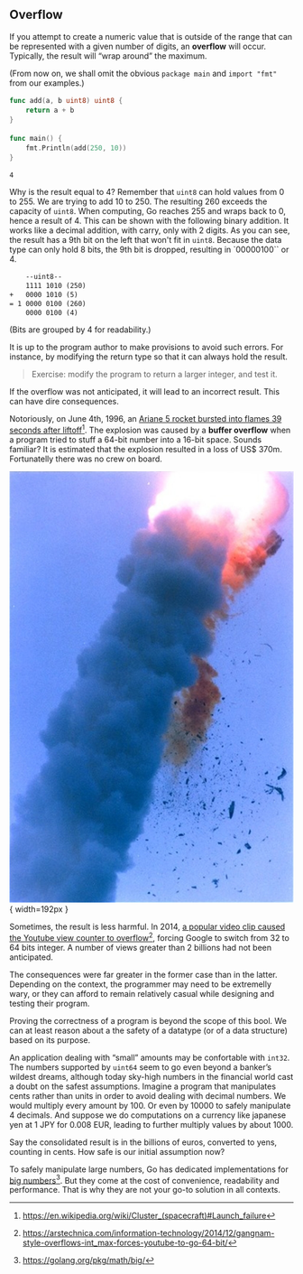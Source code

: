 ## Overflow

If you attempt to create a numeric value that is outside of the range that can be represented with a given number of digits, an **overflow** will occur. Typically, the result will “wrap around” the maximum.

(From now on, we shall omit the obvious `package main` and `import "fmt"` from our examples.)

```go
func add(a, b uint8) uint8 {
	return a + b
}

func main() {
	fmt.Println(add(250, 10))
}
```

```
4
```

Why is the result equal to $4$? Remember that `uint8` can hold values from $0$ to $255$. We are trying to add $10$ to $250$. The resulting $260$ exceeds the capacity of `uint8`. When computing, Go reaches $255$ and wraps back to $0$, hence a result of $4$. This can be shown with the following binary addition. It works like a decimal addition, with carry, only with 2 digits. As you can see, the result has a 9th bit on the left that won't fit in `uint8`. Because the data type can only hold 8 bits, the 9th bit is dropped, resulting in `00000100`` or $4$.

```
    --uint8--
    1111 1010 (250)
+   0000 1010 (5)
= 1 0000 0100 (260)
    0000 0100 (4)
```

(Bits are grouped by 4 for readability.)

It is up to the program author to make provisions to avoid such errors. For instance, by modifying the return type so that it can always hold the result.

> Exercise: modify the program to return a larger integer, and test it.

If the overflow was not anticipated, it will lead to an incorrect result. This can have dire consequences.

Notoriously, on June 4th, 1996, an [Ariane 5 rocket bursted into flames 39 seconds after liftoff](https://en.wikipedia.org/wiki/Cluster_(spacecraft)#Launch_failure)[^overflow-1]. The explosion was caused by a **buffer overflow** when a program tried to stuff a 64-bit number into a 16-bit space. Sounds familiar? It is estimated that the explosion resulted in a loss of US$ 370m. Fortunatelly there was no crew on board.

[^overflow-1]: https://en.wikipedia.org/wiki/Cluster_(spacecraft)#Launch_failure

![Ariane explosion was caused by buffer overflow](content/basic-data-types/ariane-501-explosion.jpg){ width=192px }

Sometimes, the result is less harmful. In 2014, [a popular video clip caused the Youtube view counter to overflow](https://arstechnica.com/information-technology/2014/12/gangnam-style-overflows-int_max-forces-youtube-to-go-64-bit/)[^overflow-2], forcing Google to switch from 32 to 64 bits integer. A number of views greater than 2 billions had not been anticipated.

[^overflow-2]: https://arstechnica.com/information-technology/2014/12/gangnam-style-overflows-int_max-forces-youtube-to-go-64-bit/

The consequences were far greater in the former case than in the latter. Depending on the context, the programmer may need to be extremelly wary, or they can afford to remain relatively casual while designing and testing their program.

Proving the correctness of a program is beyond the scope of this bool. We can at least reason about a the safety of a datatype (or of a data structure) based on its purpose.

An application dealing with “small” amounts may be confortable with `int32`. The numbers supported by `uint64` seem to go even beyond a banker’s wildest dreams, although today sky-high numbers in the financial world cast a doubt on the safest assumptions. Imagine a program that manipulates cents rather than units in order to avoid dealing with decimal numbers. We would multiply every amount by 100. Or even by 10000 to safely manipulate 4 decimals. And suppose we do computations on a currency like japanese yen at 1 JPY for 0.008 EUR, leading to further multiply values by about 1000.

Say the consolidated result is in the billions of euros, converted to yens, counting in cents. How safe is our initial assumption now?

To safely manipulate large numbers, Go has dedicated implementations for [big numbers](https://golang.org/pkg/math/big/)[^overflow-3]. But they come at the cost of convenience, readability and performance. That is why they are not your go-to solution in all contexts.

[^overflow-3]: https://golang.org/pkg/math/big/
